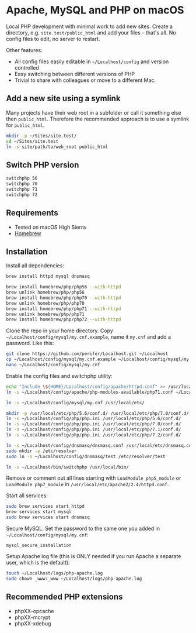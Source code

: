 # Apache, MySQL and PHP on macOS

Local PHP development with minimal work to add new sites. Create a directory, e.g. `site.test/public_html` and add your files – that's all. No config files to edit, no server to restart.

Other features:

* All config files easily editable in `~/Localhost/config` and version controlled
* Easy switching between different versions of PHP
* Trivial to share with colleagues or move to a different Mac.

## Add a new site using a symlink

Many projects have their web root in a subfolder or call it something else then `public_html`. Therefore the recommended approach is to use a symlink for `public_html`.

```bash
mkdir -p ~/Sites/site.test/
cd ~/Sites/site.test
ln -s site/path/to/web_root public_html
```

## Switch PHP version

```bash
switchphp 56
switchphp 70
switchphp 71
switchphp 72
```

## Requirements

* Tested on macOS High Sierra
* [Homebrew](https://brew.sh)

## Installation

Install all dependencies:

```bash
brew install httpd mysql dnsmasq

brew install homebrew/php/php56 --with-httpd
brew unlink homebrew/php/php56
brew install homebrew/php/php70 --with-httpd
brew unlink homebrew/php/php70
brew install homebrew/php/php71 --with-httpd
brew unlink homebrew/php/php71
brew install homebrew/php/php72 --with-httpd
```

Clone the repo in your home directory. Copy `~/Localhost/config/mysql/my.cnf.example`, name it `my.cnf` and add a password. Like this:

```bash
git clone https://github.com/perifer/Localhost.git ~/Localhost
cp ~/Localhost/config/mysql/my.cnf.example ~/Localhost/config/mysql/my.cnf
nano ~/Localhost/config/mysql/my.cnf
```

Enable the config files and switchphp utility:

```bash
echo "Include \${HOME}/Localhost/config/apache/httpd.conf" >> /usr/local/etc/httpd/httpd.conf
ln -s ~/Localhost/config/apache/php-modules-available/php71.conf ~/Localhost/config/apache/php.conf

ln -s ~/Localhost/config/mysql/my.cnf /usr/local/etc/

mkdir -p /usr/local/etc/php/5.6/conf.d/ /usr/local/etc/php/7.0/conf.d/ /usr/local/etc/php/7.1/conf.d/
ln -s ~/Localhost/config/php/php.ini /usr/local/etc/php/5.6/conf.d/
ln -s ~/Localhost/config/php/php.ini /usr/local/etc/php/7.0/conf.d/
ln -s ~/Localhost/config/php/php.ini /usr/local/etc/php/7.1/conf.d/
ln -s ~/Localhost/config/php/php.ini /usr/local/etc/php/7.2/conf.d/

ln -s ~/Localhost/config/dnsmasq/dnsmasq.conf /usr/local/etc/dnsmasq.conf
sudo mkdir -p /etc/resolver
sudo ln -s ~/Localhost/config/dnsmasq/test /etc/resolver/test

ln -s ~/Localhost/bin/switchphp /usr/local/bin/
```

Remove or comment out all lines starting with `LoadModule php5_module` or `LoadModule php7_module` in `/usr/local/etc/apache2/2.4/httpd.conf`.

Start all services:

```bash
sudo brew services start httpd
brew services start mysql
sudo brew services start dnsmasq
```

Secure MySQL. Set the password to the same one you added in `~/Localhost/config/mysql/my.cnf`:

`mysql_secure_installation`

Setup Apache log file (this is ONLY needed if you run Apache a separate user, which is the default):

```bash
touch ~/Localhost/logs/php-apache.log
sudo chown _www:_www ~/Localhost/logs/php-apache.log
```

## Recommended PHP extensions

* phpXX-opcache
* phpXX-mcrypt
* phpXX-xdebug
